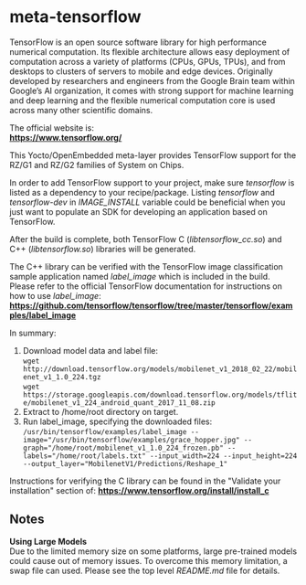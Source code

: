 # meta-tensorflow

TensorFlow is an open source software library for high performance numerical
computation. Its flexible architecture allows easy deployment of computation
across a variety of platforms (CPUs, GPUs, TPUs), and from desktops to clusters
of servers to mobile and edge devices. Originally developed by researchers and
engineers from the Google Brain team within Google’s AI organization, it comes
with strong support for machine learning and deep learning and the flexible
numerical computation core is used across many other scientific domains.


The official website is:  
**https://www.tensorflow.org/**


This Yocto/OpenEmbedded meta-layer provides TensorFlow support for the RZ/G1 and
RZ/G2 families of System on Chips.


In order to add TensorFlow support to your project, make sure *tensorflow* is
listed as a dependency to your recipe/package.
Listing *tensorflow* and *tensorflow-dev* in *IMAGE_INSTALL* variable could be
beneficial when you just want to populate an SDK for developing an application
based on TensorFlow.


After the build is complete, both TensorFlow C (*libtensorflow_cc.so*) and C++
(*libtensorflow.so*) libraries will be generated.

The C++ library can be verified with the TensorFlow image classification sample
application named *label_image* which is included in the build. Please refer to
the official TensorFlow documentation for instructions on how to use
*label_image*:  
**https://github.com/tensorflow/tensorflow/tree/master/tensorflow/examples/label_image**


In summary:  
1. Download model data and label file:  
`wget http://download.tensorflow.org/models/mobilenet_v1_2018_02_22/mobilenet_v1_1.0_224.tgz`  
`wget https://storage.googleapis.com/download.tensorflow.org/models/tflite/mobilenet_v1_224_android_quant_2017_11_08.zip`  
2. Extract to /home/root directory on target.  
3. Run label_image, specifying the downloaded files:  
`/usr/bin/tensorflow/examples/label_image --image="/usr/bin/tensorflow/examples/grace_hopper.jpg" --graph="/home/root/mobilenet_v1_1.0_224_frozen.pb" --labels="/home/root/labels.txt" --input_width=224 --input_height=224 --output_layer="MobilenetV1/Predictions/Reshape_1"`  


Instructions for verifying the C library can be found in the "Validate your
installation" section of:
**https://www.tensorflow.org/install/install_c**


## Notes ##
**Using Large Models**  
Due to the limited memory size on some platforms, large pre-trained models could
cause out of memory issues. To overcome this memory limitation, a swap file can
used. Please see the top level *README.md* file for details.
